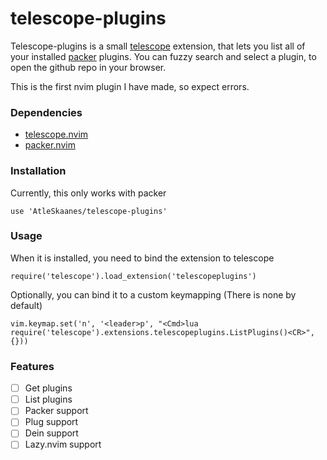 # telescope-plugins

Telescope-plugins is a small [telescope](https://github.com/nvim-telescope/telescope.nvim) extension,
that lets you list all of your installed [packer](https://github.com/wbthomason/packer.nvim) plugins.
You can fuzzy search and select a plugin, to open the github repo in your browser.

This is the first nvim plugin I have made, so expect errors.

### Dependencies
- [telescope.nvim](https://github.com/nvim-telescope/telescope.nvim)
- [packer.nvim](https://github.com/wbthomason/packer.nvim)


### Installation
Currently, this only works with packer
```vim
use 'AtleSkaanes/telescope-plugins'
```

### Usage
When it is installed, you need to bind the extension to telescope
```vim
require('telescope').load_extension('telescopeplugins')
```

Optionally, you can bind it to a custom keymapping (There is none by default)
```vim
vim.keymap.set('n', '<leader>p', "<Cmd>lua require('telescope').extensions.telescopeplugins.ListPlugins()<CR>", {}))
```

### Features
- [ ] Get plugins
- [ ] List plugins
- [ ] Packer support
- [ ] Plug support
- [ ] Dein support
- [ ] Lazy.nvim support
